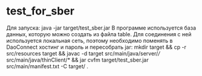 # test_for_sber
Для запуска: java -jar target/test_sber.jar
В программе используется база данных, которую можно создать из файла table. Для соединения с ней используется локальная сеть,
поэтому необходимо поменять в DaoConnect хостинг и пароль и пересобрать jar: mkdir target && cp -r src/resources target &&
javac -d target  src/main/java/server/*/*  src/main/java/thinClient/* &&
jar cvfm target/test_sber.jar src/main/manifest.txt -C target/ .
